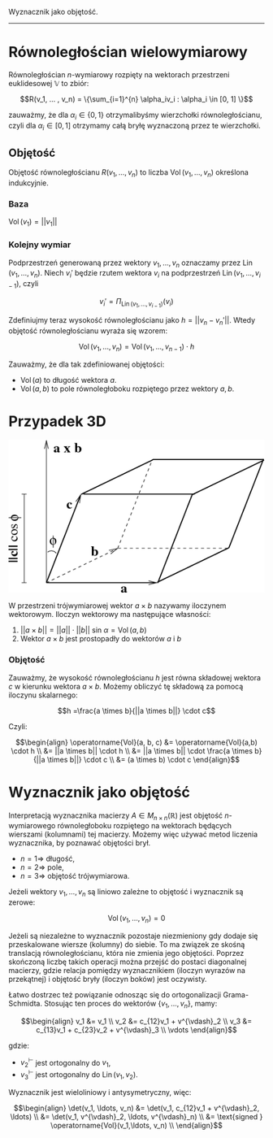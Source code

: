 Wyznacznik jako objętość.

---

# Równoległościan wielowymiarowy
Równoległościan $n$-wymiarowy rozpięty na wektorach przestrzeni euklidesowej $\mathbb{V}$ to zbiór:

$$R(v_1, ... , v_n) = \{\sum_{i=1}^{n} \alpha_iv_i : \alpha_i \in [0, 1] \}$$

zauważmy, że dla $\alpha_i \in \{0, 1\}$ otrzymalibyśmy wierzchołki równoległościanu, czyli dla $\alpha_i \in [0, 1]$ otrzymamy całą bryłę wyznaczoną przez te wierzchołki.

## Objętość
Objętość równoległościanu $R(v_1, ... , v_n)$ to liczba $\operatorname{Vol}(v_1,\ldots,v_n)$ określona indukcyjnie.

### Baza
$\operatorname{Vol}(v_1) = ||v_1||$

### Kolejny wymiar
Podprzestrzeń generowaną przez wektory $v_1, \ldots, v_n$ oznaczamy przez $\operatorname{Lin}(v_1,\ldots,v_n)$. Niech $v_i'$ będzie rzutem wektora $v_i$ na podprzestrzeń $\operatorname{Lin}(v_1,\ldots,v_{i-1})$, czyli

$$v_i'= \Pi_{\operatorname{Lin}(v_1,\ldots,v_{i-1})}(v_i)$$


Zdefiniujmy teraz wysokość równoległościanu jako $h = ||v_n - v_n'||$. Wtedy objętość równoległościanu wyraża się wzorem:

$$\operatorname{Vol}(v_1,...,v_n) = \operatorname{Vol}(v_1,...,v_{n-1}) \cdot h$$

Zauważmy, że dla tak zdefiniowanej objętości:
* $\operatorname{Vol}(a)$ to długość wektora $a$.
* $\operatorname{Vol}(a, b)$ to pole równoległoboku rozpiętego przez wektory $a, b$.

# Przypadek 3D
![](../../resources/I.3.13-Parallelepiped.png)

W przestrzeni trójwymiarowej wektor $a \times b$ nazywamy iloczynem wektorowym. Iloczyn wektorowy ma następujące własności:
1. $||a \times b|| = ||a|| \cdot ||b||\ \text{sin}\ \alpha = \operatorname{Vol}(a,b)$
2. Wektor $a \times b$ jest prostopadły do wektorów $a$ i $b$

### Objętość
Zauważmy, że wysokość równoległościanu $h$ jest równa składowej wektora $c$ w kierunku wektora $a \times b$. Możemy obliczyć tę składową za pomocą iloczynu skalarnego:

$$h =\frac{a \times b}{||a \times b||} \cdot c$$

Czyli:

$$\begin{align}
\operatorname{Vol}(a, b, c) &= \operatorname{Vol}(a,b) \cdot h \\
&= ||a \times b|| \cdot h \\
&= ||a \times b|| \cdot \frac{a \times b}{||a \times b||} \cdot c \\
&= (a \times b) \cdot c
\end{align}$$

# Wyznacznik jako objętość
Interpretacją wyznacznika macierzy $A \in M_{n \times n}(\mathbb{R})$ jest objętość $n$-wymiarowego równoległoboku rozpiętego na wektorach będących wierszami (kolumnami) tej macierzy. Możemy więc używać metod liczenia wyznacznika, by poznawać objętości brył.

* $n = 1 \Rightarrow$ długość,
* $n = 2 \Rightarrow$ pole,
* $n = 3 \Rightarrow$ objętość trójwymiarowa.

Jeżeli wektory $v_1,\ldots, v_n$ są liniowo zależne to objętość i wyznacznik są zerowe:

$$\operatorname{Vol}(v_1,\ldots, v_n) = 0$$

Jeżeli są niezależne to wyznacznik pozostaje niezmieniony gdy dodaje się przeskalowane wiersze (kolumny) do siebie. To ma związek ze skośną translacją równoległościanu, która nie zmienia jego objętości. Poprzez skończoną liczbę takich operacji można przejść do postaci diagonalnej macierzy, gdzie relacja pomiędzy wyznacznikiem (iloczyn wyrazów na przekątnej) i objętość bryły (iloczyn boków) jest oczywisty.

Łatwo dostrzec też powiązanie odnosząc się do ortogonalizacji Grama-Schmidta. Stosując ten proces do wektorów $\{v_1, \ldots, v_n\}$, mamy:

$$\begin{align}
v_1 &= v_1 \\
v_2 &= c_{12}v_1 + v^{\vdash}_2 \\
v_3 &= c_{13}v_1 + c_{23}v_2 + v^{\vdash}_3 \\
\vdots
\end{align}$$

gdzie:
* $v^{\vdash}_2$ jest ortogonalny do $v_1$,
* $v^{\vdash}_3$ jest ortogonalny do $\operatorname{Lin}(v_1, v_2)$.

Wyznacznik jest wieloliniowy i antysymetryczny, więc:

$$\begin{align}
\det(v_1, \ldots, v_n) &= \det(v_1, c_{12}v_1 + v^{\vdash}_2, \ldots) \\
&= \det(v_1, v^{\vdash}_2, \ldots, v^{\vdash}_n) \\
&= \text{signed } \operatorname{Vol}(v_1,\ldots, v_n) \\
\end{align}$$
